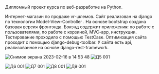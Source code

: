 Дипломный проект курса по веб-разработке на Python.

Интернет-магазин по продаже vr-шлемов. Сайт реализован на  django по технологии Model-View-Controller . На основе bootstrap создана базовая версия фронтэнда.
Бэкэнд содержит приложения: по работе с пользователями, по работе с корзиной, MVC-app, инструкции. Тестирование проходило с помощью TestCase. 
Оптимизация сайта проходит с помощью django-debug-toolbar. У сайта есть api, реализованное на основе django-rest-framework.

![Снимок экрана 2023-02-16 в 14 53 48](https://user-images.githubusercontent.com/48830679/219361812-2d2b492e-3881-4984-be74-1dc25865aa55.png)
![Д5 001](https://user-images.githubusercontent.com/48830679/219362910-80829340-7e31-47e5-b72c-982c2655e948.jpeg)

![Д6 001](https://user-images.githubusercontent.com/48830679/219361977-b5722478-229f-4264-9f70-68d1921edf61.jpeg)
![Д7 001](https://user-images.githubusercontent.com/48830679/219362020-acaafd4d-42aa-4fce-a173-44f3e73c2cfc.jpeg)
![Д8 001](https://user-images.githubusercontent.com/48830679/219362961-9b4b4d87-1ba7-44e2-9d3d-da7c4ca9da37.jpeg)
![Д9 001](https://user-images.githubusercontent.com/48830679/219362994-3a75eb1a-1dcc-4bdf-996a-03f1e4e2cb03.jpeg)


